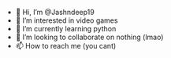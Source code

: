 - 👋 Hi, I’m @Jashndeep19
- 👀 I’m interested in video games
- 🌱 I’m currently learning python
- 💞️ I’m looking to collaborate on nothing (lmao)
- 📫 How to reach me (you cant)

<!---
Jashndeep19/Jashndeep19 is a ✨ special ✨ repository because its `README.md` (this file) appears on your GitHub profile.
You can click the Preview link to take a look at your changes.
--->
